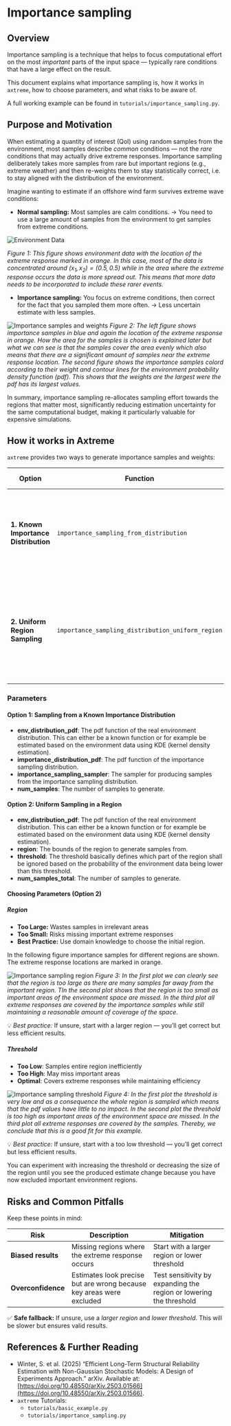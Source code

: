# Importance sampling

## Overview

Importance sampling is a technique that helps to focus computational effort on the most *important* parts of the input space — typically rare conditions that have a large effect on the result.

This document explains what importance sampling is, how it works in `axtreme`, how to choose parameters, and what risks to be aware of.

A full working example can be found in `tutorials/importance_sampling.py`.

## Purpose and Motivation

When estimating a quantity of interest (QoI) using random samples from the environment, most samples describe *common* conditions — not the *rare* conditions that may actually drive extreme responses. Importance sampling deliberately takes more samples from rare but important regions (e.g., extreme weather) and then re-weights them to stay statistically correct, i.e. to stay aligned with the distribution of the environment.


Imagine wanting to estimate if an offshore wind farm survives extreme wave conditions:
- **Normal sampling:** Most samples are calm conditions. → You need to use a large amount of samples from the environment to get samples from extreme conditions.

![Environment Data](img/importance_sampling/env_data.png)

*Figure 1: This figure shows environment data with the location of the extreme response marked in orange. In this case, most of the data is concentrated around $(x_1,x_2)=(0.5,0.5)$ while in the area where the extreme response occurs the data is more spread out. This means that more data needs to be incorporated to include these rarer events.*

- **Importance sampling:** You focus on extreme conditions, then correct for the fact that you sampled them more often. → Less uncertain estimate with less samples.

![Importance samples and weights](img/importance_sampling/importance_samples_weights.png)
*Figure 2: The left figure shows importance samples in blue and again the location of the extreme response in orange. How the area for the samples is chosen is explained later but what we can see is that the samples cover the area evenly which also means that there are a significant amount of samples near the extreme response location. The second figure shows the importance samples colord according to their weight and contour lines for the environment probability density function (pdf). This shows that the weights are the largest were the pdf has its largest values.*

In summary, importance sampling re-allocates sampling effort towards the regions that matter most, significantly reducing estimation uncertainty for the same computational budget, making it particularly valuable for expensive simulations.

## How it works in Axtreme

`axtreme` provides two ways to generate importance samples and weights:

| Option | Function | When to Use | Key Inputs |
|---------|-----------|-------------|-------------|
| **1. Known Importance Distribution** | `importance_sampling_from_distribution` | You know (or can estimate) the importance sampling distribution using domain knowledge. | `env_distribution_pdf`, `importance_distribution_pdf`, `importance_sampling_sampler`, `num_samples` |
| **2. Uniform Region Sampling** | `importance_sampling_distribution_uniform_region` | You don’t know the importance distribution but can define a region where extreme responses likely occur. | `env_distribution_pdf`, `region`, `threshold`, `num_samples_total` |


### Parameters
#### Option 1: Sampling from a Known Importance Distribution
- **env_distribution_pdf**: The pdf function of the real environment distribution. This can either be a known function
            or for example be estimated based on the environment data using KDE (kernel density estimation).
- **importance_distribution_pdf**: The pdf function of the importance sampling distribution.
- **importance_sampling_sampler**: The sampler for producing samples from the importance sampling distribution.
- **num_samples**: The number of samples to generate.

#### Option 2: Uniform Sampling in a Region
- **env_distribution_pdf**: The pdf function of the real environment distribution. This can either be a known function
            or for example be estimated based on the environment data using KDE (kernel density estimation).
- **region**: The bounds of the region to generate samples from.
- **threshold**: The threshold basically defines which part of the region shall be ignored based on the probability of the environment data being lower than this threshold.
- **num_samples_total**: The number of samples to generate.

#### Choosing Parameters (Option 2)

##### Region

- **Too Large:** Wastes samples in irrelevant areas
- **Too Small:** Risks missing important extreme responses
- **Best Practice:** Use domain knowledge to choose the initial region.

In the following figure importance samples for different regions are shown. The extreme response locations are marked in orange.

![Importance sampling region](img/importance_sampling/region.png)
*Figure 3: In the first plot we can clearly see that the region is too large as there are many samples far away from the important region. TIn the second plot shows that the region is too small as important areas of the environment space are missed. In the third plot all extreme responses are covered by the importance samples while still maintaining a reasonable amount of coverage of the space.*

💡 *Best practice:* If unsure, start with a larger region — you’ll get correct but less efficient results.

##### Threshold

- **Too Low**: Samples entire region inefficiently
- **Too High**: May miss important areas
- **Optimal**: Covers extreme responses while maintaining efficiency

![Importance sampling threshold](img/importance_sampling/threshold.png)
*Figure 4: In the first plot the threshold is very low and as a consequence the whole region is sampled which means that the pdf values have little to no impact. In the second plot the threshold is too high as important areas of the environment space are missed. In the third plot all extreme responses are covered by the samples. Thereby, we conclude that this is a good fit for this example.*

💡 *Best practice:* If unsure, start with a too low threshold — you’ll get correct but less efficient results.

You can experiment with increasing the threshold or decreasing the size of the region until you see the produced estimate change because you have now excluded important environment regions.

## Risks and Common Pitfalls

Keep these points in mind:

| Risk | Description | Mitigation |
|------|--------------|-------------|
| **Biased results** | Missing regions where the extreme response occurs | Start with a larger region or lower threshold |
| **Overconfidence** | Estimates look precise but are wrong because key areas were excluded | Test sensitivity by expanding the region or lowering the threshold |

✅ **Safe fallback:**
If unsure, use a *larger region* and *lower threshold*. This will be slower but ensures valid results.

## References & Further Reading

- Winter, S. et al. (2025) “Efficient Long-Term Structural Reliability Estimation with Non-Gaussian Stochastic Models: A Design of Experiments Approach.” arXiv. Available at: [https://doi.org/10.48550/arXiv.2503.01566](https://doi.org/10.48550/arXiv.2503.01566).
- `axtreme` Tutorials:
  - `tutorials/basic_example.py`
  - `tutorials/importance_sampling.py`